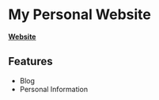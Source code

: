 # My Personal Website 
  

**[Website](https://harshalnishar.github.io/Moon)**

## Features
* Blog
* Personal Information

